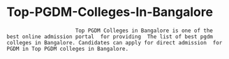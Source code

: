 # Top-PGDM-Colleges-In-Bangalore
                          Top PGDM Colleges in Bangalore is one of the best online admission portal  for providing  The list of best pgdm colleges in Bangalore. Candidates can apply for direct admission  for PGDM in Top PGDM colleges in Bangalore.
